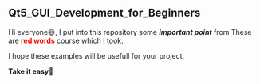 ## Qt5_GUI_Development_for_Beginners
 
Hi everyone😄, I put into this repository some **_important point_** from These are <b style='color:red'>red words</b> course which I took. 

I hope these examples will be usefull for your project. 

**Take it easy**💛

